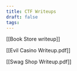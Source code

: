 ```yaml
---
title: CTF Writeups
draft: false
tags:
---
```


[[Book Store writeup]]

[[Evil Casino Writeup.pdf]]

[[Swag Shop Writeup.pdf]]